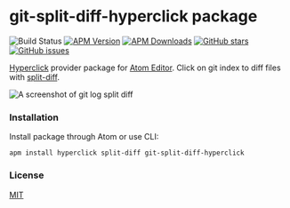 # git-split-diff-hyperclick package

![Build Status](https://travis-ci.org/yacut/git-split-diff-hyperclick.svg?branch=master)
[![APM Version](https://img.shields.io/apm/v/git-split-diff-hyperclick.svg)](https://atom.io/packages/git-split-diff-hyperclick)
[![APM Downloads](https://img.shields.io/apm/dm/git-split-diff-hyperclick.svg)](https://atom.io/packages/git-split-diff-hyperclick)
[![GitHub stars](https://img.shields.io/github/stars/yacut/git-split-diff-hyperclick.svg)](https://github.com/yacut/git-split-diff-hyperclick/stargazers)
[![GitHub issues](https://img.shields.io/github/issues/yacut/git-split-diff-hyperclick.svg)](https://github.com/yacut/git-split-diff-hyperclick/issues)

[Hyperclick](https://atom.io/packages/hyperclick) provider package for [Atom Editor](https://atom.io/). Click on git index to diff files with [split-diff](https://atom.io/packages/split-diff).

![A screenshot of git log split diff](https://raw.githubusercontent.com/yacut/git-split-diff-hyperclick/master/demo.gif)


### Installation

Install package through Atom or use CLI:
```
apm install hyperclick split-diff git-split-diff-hyperclick
```

### License

[MIT](./LICENSE)
